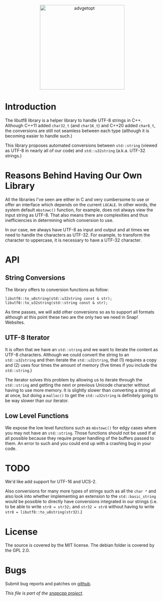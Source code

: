 
<p align="center">
<img alt="advgetopt" title="Advance getopt, a C++ library to handle your command line options and configuration files seamlessly."
src="https://snapwebsites.org/sites/snapwebsites.org/files/images/libutf8.png" width="277" height="277"/>
</p>

# Introduction

The libutf8 library is a helper library to handle UTF-8 strings in C++.
Although C++11 added `char32_t` (and `char16_t`) and C++20 added
`char8_t`, the conversions are still not seamless between each type
(although it is becoming easier to handle such.)

This library proposes automated conversions between `std::string` (viewed
as UTF-8 in nearly all of our code) and `std::u32string` (a.k.a. UTF-32
strings.)

# Reasons Behind Having Our Own Library

All the libraries I've seen are either in C and very cumbersome to use or
offer an interface which depends on the current `LOCALE`. In other words,
the system default `mbstowc()` function, for example, does not always view
the input string as UTF-8. That also means there are complexities and thus
inefficiencies in determining which conversion to use.

In our case, we always have UTF-8 as input and output and at times we need
to handle the characters as UTF-32. For example, to transform the character
to uppercase, it is necessary to have a UTF-32 character.

# API

## String Conversions

The library offers to conversion functions as follow:

    libutf8::to_u8string(std::u32string const & str);
    libutf8::to_u32string(std::string const & str);

As time passes, we will add other conversions so as to support all formats
although at this point these two are the only two we need in Snap! Websites.

## UTF-8 Iterator

It is often that we have an `std::string` and we want to iterate the content
as UTF-8 characters. Although we could convert the string to an
`std::u32string` and then iterate the `std::u32string`, that (1) requires a
copy and (2) uses four times the amount of memory (five times if you include
the `std::string`.)

The iterator solves this problem by allowing us to iterate through the
`std::string` and getting the next or previous Unicode character without
having to use more memory. It is slightly slower than converting a string
all at once, but doing a `malloc()` to get the `std::u32string` is definitely
going to be way slower than our iterator.

## Low Level Functions

We expose the low level functions such as `mbstowc()` for edgy cases where
you may not have an `std::string`. Those functions should not be used if
at all possible because they require proper handling of the buffers passed
to them. An error to such and you could end up with a crashing bug in your
code.

# TODO

We'd like add support for UTF-16 and UCS-2.

Also conversions for many more types of strings such as all the `char *`
and also look into whether implementing an extension to the
`std::basic_string` would be possible to directly have conversions
integrated in our strings (i.e. to be able to write `str8 = str32;` and
`str32 = str8` without having to write `str8 = libutf8::to_u8string(str32)`.)


# License

The source is covered by the MIT license. The debian folder is covered
by the GPL 2.0.


# Bugs

Submit bug reports and patches on
[github](https://github.com/m2osw/libutf8/issues).


_This file is part of the [snapcpp project](https://snapwebsites.org/)._
